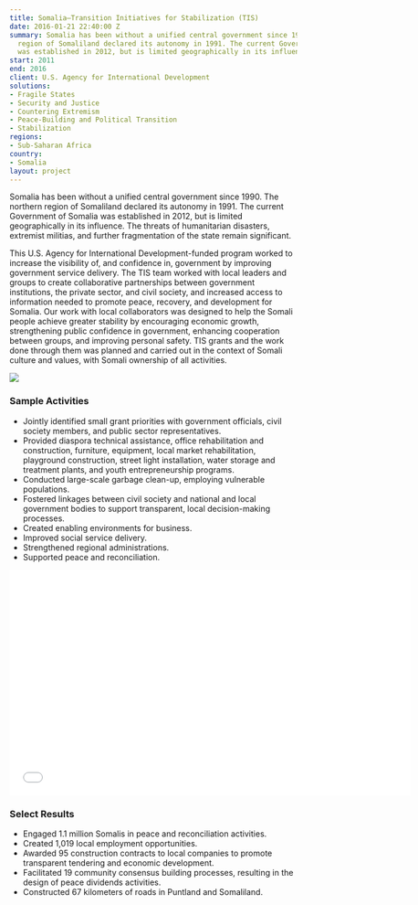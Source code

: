 ```yaml
---
title: Somalia—Transition Initiatives for Stabilization (TIS)
date: 2016-01-21 22:40:00 Z
summary: Somalia has been without a unified central government since 1990. The northern
  region of Somaliland declared its autonomy in 1991. The current Government of Somalia
  was established in 2012, but is limited geographically in its influence.
start: 2011
end: 2016
client: U.S. Agency for International Development
solutions:
- Fragile States
- Security and Justice
- Countering Extremism
- Peace-Building and Political Transition
- Stabilization
regions:
- Sub-Saharan Africa
country:
- Somalia
layout: project
---
```


Somalia has been without a unified central government since 1990. The northern region of Somaliland declared its autonomy in 1991. The current Government of Somalia was established in 2012, but is limited geographically in its influence. The threats of humanitarian disasters, extremist militias, and further fragmentation of the state remain significant.

This U.S. Agency for International Development-funded program worked to increase the visibility of, and confidence in, government by improving government service delivery. The TIS team worked with local leaders and groups to create collaborative partnerships between government institutions, the private sector, and civil society, and increased access to information needed to promote peace, recovery, and development for Somalia. Our work with local collaborators was designed to help the Somali people achieve greater stability by encouraging economic growth, strengthening public confidence in government, enhancing cooperation between groups, and improving personal safety. TIS grants and the work done through them was planned and carried out in the context of Somali culture and values, with Somali ownership of all activities.

![][1]

###  Sample Activities

* Jointly identified small grant priorities with government officials, civil society members, and public sector representatives.
* Provided diaspora technical assistance, office rehabilitation and construction, furniture, equipment, local market rehabilitation, playground construction, street light installation, water storage and treatment plants, and youth entrepreneurship programs.
* Conducted large-scale garbage clean-up, employing vulnerable populations.
* Fostered linkages between civil society and national and local government bodies to support transparent, local decision-making processes.
* Created enabling environments for business.
* Improved social service delivery.
* Strengthened regional administrations.
* Supported peace and reconciliation.

<iframe allowfullscreen="" frameborder="0" height="394" mozallowfullscreen="" src="//player.vimeo.com/video/104423899" webkitallowfullscreen="" width="703"></iframe>

###  Select Results

* Engaged 1.1 million Somalis in peace and reconciliation activities.
* Created 1,019 local employment opportunities.
* Awarded 95 construction contracts to local companies to promote transparent tendering and economic development.
* Facilitated 19 community consensus building processes, resulting in the design of peace dividends activities.
* Constructed 67 kilometers of roads in Puntland and Somaliland.


[1]: /assets/images/projects/TISSomfish.jpg
